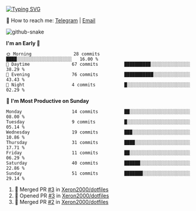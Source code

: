[![Typing SVG](https://readme-typing-svg.demolab.com?font=Fira+Code&pause=1000&width=435&lines=%F0%9F%91%8B+Hi%2C+I'm+Xeron)](https://git.io/typing-svg)

📮️ How to reach me: [Telegram](https://t.me/Xeron23) | [Email](mailto:cw48565@gmail.com)

<picture>
  <source media="(prefers-color-scheme: dark)" srcset="https://github.com/Xeron2000/Xeron2000/blob/output/github-contribution-grid-snake-dark.svg" />
  <source media="(prefers-color-scheme: light)" srcset="https://github.com/Xeron2000/Xeron2000/blob/output/github-contribution-grid-snake.svg" />
  <img alt="github-snake" src="github-snake.svg" />
</picture>

<!--START_SECTION:waka-->
**I'm an Early 🐤** 

```text
🌞 Morning                28 commits          ████░░░░░░░░░░░░░░░░░░░░░   16.00 % 
🌆 Daytime                67 commits          ██████████░░░░░░░░░░░░░░░   38.29 % 
🌃 Evening                76 commits          ███████████░░░░░░░░░░░░░░   43.43 % 
🌙 Night                  4 commits           █░░░░░░░░░░░░░░░░░░░░░░░░   02.29 % 
```
📅 **I'm Most Productive on Sunday** 

```text
Monday                   14 commits          ██░░░░░░░░░░░░░░░░░░░░░░░   08.00 % 
Tuesday                  9 commits           █░░░░░░░░░░░░░░░░░░░░░░░░   05.14 % 
Wednesday                19 commits          ███░░░░░░░░░░░░░░░░░░░░░░   10.86 % 
Thursday                 31 commits          ████░░░░░░░░░░░░░░░░░░░░░   17.71 % 
Friday                   11 commits          ██░░░░░░░░░░░░░░░░░░░░░░░   06.29 % 
Saturday                 40 commits          ██████░░░░░░░░░░░░░░░░░░░   22.86 % 
Sunday                   51 commits          ███████░░░░░░░░░░░░░░░░░░   29.14 % 
```



<!--END_SECTION:waka-->

<!--START_SECTION:activity-->
1. 🎉 Merged PR [#3](https://github.com/Xeron2000/dotfiles/pull/3) in [Xeron2000/dotfiles](https://github.com/Xeron2000/dotfiles)
2. 💪 Opened PR [#3](https://github.com/Xeron2000/dotfiles/pull/3) in [Xeron2000/dotfiles](https://github.com/Xeron2000/dotfiles)
3. 🎉 Merged PR [#2](https://github.com/Xeron2000/dotfiles/pull/2) in [Xeron2000/dotfiles](https://github.com/Xeron2000/dotfiles)
<!--END_SECTION:activity-->
